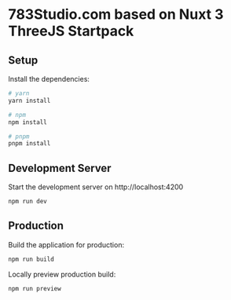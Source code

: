 # 783Studio.com based on Nuxt 3 ThreeJS Startpack

## Setup

Install the dependencies:

```bash
# yarn
yarn install

# npm
npm install

# pnpm
pnpm install
```

## Development Server

Start the development server on http://localhost:4200

```bash
npm run dev
```

## Production

Build the application for production:

```bash
npm run build
```

Locally preview production build:

```bash
npm run preview
```
